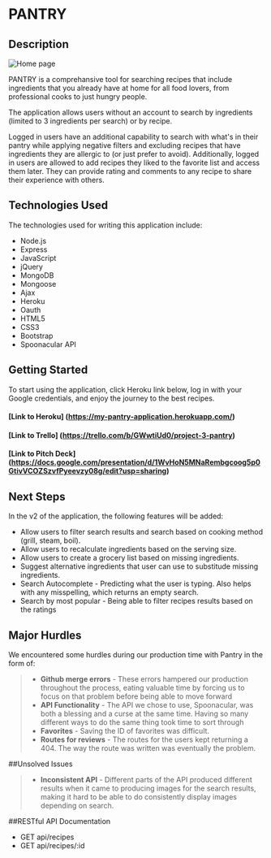 # PANTRY

## Description
![Home page](http://i.imgur.com/ysgCrL8.png)

PANTRY is a comprehansive tool for searching recipes that include ingredients that you already have at home for all food lovers, from professional cooks to just hungry people.

The application allows users without an account to search by ingredients (limited to 3 ingredients per search) or by recipe.

Logged in users have an additional capability to search with what's in their pantry while applying negative filters and excluding recipes that have ingredients they are allergic to (or just prefer to avoid). Additionally, logged in users are allowed to add recipes they liked to the favorite list and access them later. They can provide rating and comments to any recipe to share their experience with others.



## Technologies Used

The technologies used for writing this application include: 

- Node.js
- Express
- JavaScript
- jQuery
- MongoDB
- Mongoose
- Ajax
- Heroku
- Oauth
- HTML5
- CSS3
- Bootstrap
- Spoonacular API

## Getting Started

To start using the application, click Heroku link below, log in with your Google credentials, and enjoy the journey to the best recipes. 

#### [Link to Heroku] (https://my-pantry-application.herokuapp.com/)
#### [Link to Trello] (https://trello.com/b/GWwtiUd0/project-3-pantry)
#### [Link to Pitch Deck] (https://docs.google.com/presentation/d/1WvHoN5MNaRembgcoog5p0GtivVCOZSzvfPyeevzy08g/edit?usp=sharing)



## Next Steps

In the v2 of the application, the following features will be added:

- Allow users to filter search results and search based on cooking method (grill, steam, boil).
- Allow users to recalculate ingredients based on the serving size.
- Allow users to create a grocery list based on missing ingredients.
- Suggest alternative ingredients that user can use to substitude missing ingredients.
- Search Autocomplete - Predicting what the user is typing. Also helps with any misspelling, which returns an empty search. 
- Search by most popular - Being able to filter recipes results based on the ratings

## Major Hurdles
We encountered some hurdles during our production time with Pantry in the form of:
> * **Github merge errors** - These errors hampered our production throughout the process, eating valuable time by forcing us to focus on that problem before being able to move forward
> * **API Functionality** - The API we chose to use, Spoonacular, was both a blessing and a curse at the same time. Having so many different ways to do the same thing took time to sort through
> * **Favorites** - Saving the ID of favorites was difficult. 
> * **Routes for reviews** - The routes for the users kept returning a 404. The way the route was written was eventually the problem.

##Unsolved Issues
> * **Inconsistent API** - Different parts of the API produced different results when it came to producing images for the search results, making it hard to be able to do consistently display images depending on search.

##RESTful API Documentation
- GET api/recipes
- GET api/recipes/:id
